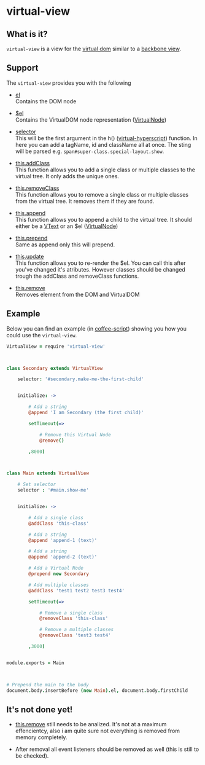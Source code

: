 # virtual-view



## What is it?

`virtual-view` is a view for the [virtual dom](https://github.com/Matt-Esch/virtual-dom) similar to a [backbone view](http://backbonejs.org/#View).



## Support

The `virtual-view` provides you with the following

- [el](https://github.com/hawkerboy7/virtual-view/blob/master/src/virtual-view.coffee#L65)<br>
	Contains the DOM node

- [$el](https://github.com/hawkerboy7/virtual-view/blob/master/src/virtual-view.coffee#L65)<br>
	Contains the VirtualDOM node representation ([VirtualNode](https://github.com/Matt-Esch/virtual-dom/blob/master/virtual-hyperscript/README.md))

- [selector](https://github.com/Matt-Esch/virtual-dom/blob/master/virtual-hyperscript/README.md)<br>
	This will be the first argument in the h() ([virtual-hyperscript](https://github.com/Matt-Esch/virtual-dom/blob/master/virtual-hyperscript/README.md)) function.
	In here you can add a tagName, id and className all at once.
	The sting will be parsed e.g. `span#super-class.special-layout.show`.

- [this.addClass](https://github.com/hawkerboy7/virtual-view/blob/master/src/virtual-view.coffee#L74)<br>
	This function allows you to add a single class or multiple classes to the virtual tree. It only adds the unique ones.

- [this.removeClass](https://github.com/hawkerboy7/virtual-view/blob/master/src/virtual-view.coffee#L95)<br>
	This function allows you to remove a single class or multiple classes from the virtual tree. It removes them if they are found.

- [this.append](https://github.com/hawkerboy7/virtual-view/blob/master/src/virtual-view.coffee#L125)<br>
	This function allows you to append a child to the virtual tree. It should either be a [VText](https://github.com/Matt-Esch/virtual-dom#example---creating-a-vtree-using-the-objects-directly) or an $el ([VirtualNode](https://github.com/Matt-Esch/virtual-dom/blob/master/virtual-hyperscript/README.md))

- [this.prepend](https://github.com/hawkerboy7/virtual-view/blob/master/src/virtual-view.coffee#L140)<br>
	Same as append only this will prepend.

- [this.update](https://github.com/hawkerboy7/virtual-view/blob/master/src/virtual-view.coffee#L159)<br>
	This function allows you to re-render the $el. You can call this after you've changed it's atributes. However classes should be changed trough the addClass and removeClass functions.

- [this.remove](https://github.com/hawkerboy7/virtual-view/blob/master/src/virtual-view.coffee#L168)<br>
	Removes element from the DOM and VirtualDOM



## Example

Below you can find an example (in [coffee-script](https://github.com/jashkenas/coffeescript)) showing you how you could use the `virtual-view`.


```coffeescript
VirtualView = require 'virtual-view'



class Secondary extends VirtualView

	selector: '#secondary.make-me-the-first-child'


	initialize: ->

		# Add a string
		@append 'I am Secondary (the first child)'

		setTimeout(=>

			# Remove this Virtual Node
			@remove()

		,8000)



class Main extends VirtualView

	# Set selector
	selector : '#main.show-me'


	initialize: ->

		# Add a single class
		@addClass 'this-class'

		# Add a string
		@append 'append-1 (text)'

		# Add a string
		@append 'append-2 (text)'

		# Add a Virtual Node
		@prepend new Secondary

		# Add multiple classes
		@addClass 'test1 test2 test3 test4'

		setTimeout(=>

			# Remove a single class
			@removeClass 'this-class'

			# Remove a multiple classes
			@removeClass 'test3 test4'

		,3000)


module.exports = Main



# Prepend the main to the body
document.body.insertBefore (new Main).el, document.body.firstChild
```


## It's not done yet!

- [this.remove](https://github.com/hawkerboy7/virtual-view/blob/master/src/virtual-view.coffee#L168) still needs to be analized. It's not at a maximum effencientcy, also i am quite sure not everything is removed from memory completely.

- After removal all event listeners should be removed as well (this is still to be checked).